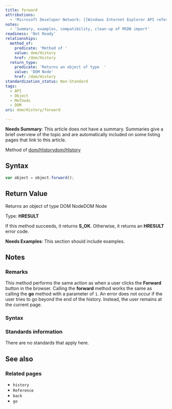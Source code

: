 ```yaml
---
title: forward
attributions:
  - 'Microsoft Developer Network: [[Windows Internet Explorer API reference](http://msdn.microsoft.com/en-us/library/ie/hh828809%28v=vs.85%29.aspx) Article]'
notes:
  - 'Summary, examples, compatibility, clean-up of MSDN import'
readiness: 'Not Ready'
relationships:
  method_of:
    predicate: 'Method of '
    value: dom/History
    href: /dom/History
  return_type:
    predicate: 'Returns an object of type  '
    value: 'DOM Node'
    href: /dom/History
standardization_status: Non-Standard
tags:
  - API
  - Object
  - Methods
  - DOM
uri: dom/History/forward

---
```

**Needs Summary**: This article does not have a summary. Summaries give a brief overview of the topic and are automatically included on some listing pages that link to this article.

Method of [dom/History](/dom/History)[dom/History](/dom/History)

## Syntax

``` js
var object = object.forward();
```

## Return Value

Returns an object of type DOM NodeDOM Node

Type: **HRESULT**

If this method succeeds, it returns **S\_OK**. Otherwise, it returns an **HRESULT** error code.

**Needs Examples**: This section should include examples.

## Notes

### Remarks

This method performs the same action as when a user clicks the **Forward** button in the browser. Calling the **forward** method works the same as calling the **go** method with a parameter of `1`. An error does not occur if the user tries to go beyond the end of the history. Instead, the user remains at the current page.

### Syntax

### Standards information

There are no standards that apply here.

## See also

### Related pages

-   `history`
-   `Reference`
-   `back`
-   `go`
